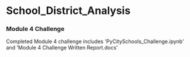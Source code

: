 # School_District_Analysis
  
### Module 4 Challenge
Completed Module 4 challenge includes 'PyCitySchools_Challenge.ipynb' and 'Module 4 Challenge Written Report.docs'
